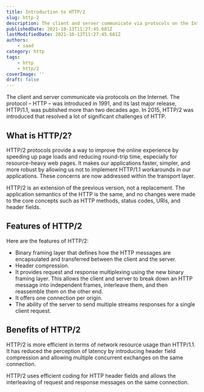 ```yaml
---
title: Introduction to HTTP/2
slug: http-2
description: The client and server communicate via protocols on the Internet.
publishedDate: 2021-10-13T11:27:45.681Z
lastModifiedDate: 2021-10-13T11:27:45.681Z
authors:
    - saad
category: http
tags:
    - http
    - http/2
coverImage: ''
draft: false
---
```


<Lead>
The client and server communicate via protocols on the Internet. The protocol – HTTP – was introduced in 1991, and its last major release, HTTP/1.1, was published more than two decades ago. In 2015, HTTP/2 was introduced that resolved a lot of significant challenges of HTTP.
</Lead>

## What is HTTP/2?

HTTP/2 protocols provide a way to improve the online experience by speeding up page loads and reducing round-trip time, especially for resource-heavy web pages. It makes our applications faster, simpler, and more robust by allowing us not to implement HTTP/1.1 workarounds in our applications. These concerns are now addressed within the transport layer.

HTTP/2 is an extension of the previous version, not a replacement. The application semantics of the HTTP is the same, and no changes were made to the core concepts such as HTTP methods, status codes, URIs, and header fields.

## Features of HTTP/2

Here are the features of HTTP/2:

- Binary framing layer that defines how the HTTP messages are encapsulated and transferred between the client and the server.
- Header compression.
- It provides request and response multiplexing using the new binary framing layer. This allows the client and server to break down an HTTP message into independent frames, interleave them, and then reassemble them on the other end.
- It offers one connection per origin.
- The ability of the server to send multiple streams responses for a single client request.

## Benefits of HTTP/2

HTTP/2 is more efficient in terms of network resource usage than HTTP/1.1. It has reduced the perception of latency by introducing header field compression and allowing multiple concurrent exchanges on the same connection.

HTTP/2 uses efficient coding for HTTP header fields and allows the interleaving of request and response messages on the same connection.
